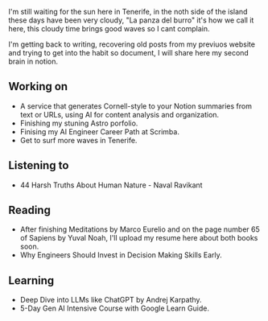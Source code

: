 I'm still waiting for the sun here in Tenerife, in the noth side of the island these days have been very cloudy, "La panza del burro" it's how we call it here, this cloudy time brings good waves so I cant complain.

I'm getting back to writing, recovering old posts from my previuos website and trying to get into the habit so document, I will share here my second brain in notion.

## Working on

- A service that generates Cornell-style to your Notion summaries from text or URLs, using AI for content analysis and organization.
- Finishing my stuning Astro porfolio.
- Finising my AI Engineer Career Path at Scrimba.
- Get to surf more waves in Tenerife.

## Listening to

- 44 Harsh Truths About Human Nature - Naval Ravikant

## Reading

- After finishing Meditations by Marco Eurelio and on the page number 65 of Sapiens by Yuval Noah, I'll upload my resume here about both books soon.
- Why Engineers Should Invest in Decision Making Skills Early.

## Learning

- Deep Dive into LLMs like ChatGPT by Andrej Karpathy.
- 5-Day Gen AI Intensive Course with Google Learn Guide.
